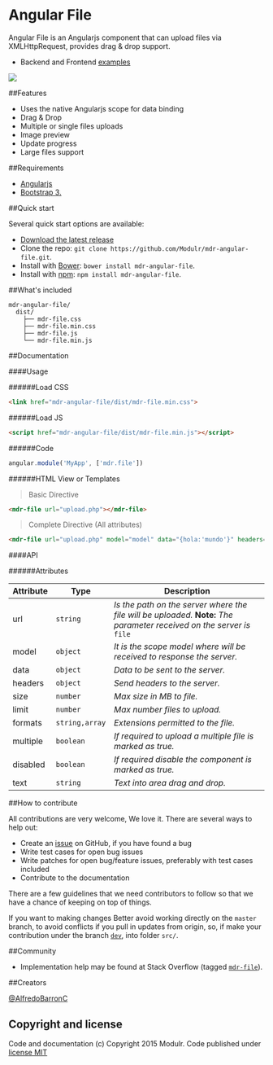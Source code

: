 # Angular File
Angular File is an Angularjs component that can upload files via XMLHttpRequest, provides drag & drop support.

- Backend and Frontend [examples](https://github.com/Modulr/mdr-angular-file/tree/master/examples)

![](http://modulr.io/img/preview/mdr-angular-file.png)

##Features

- Uses the native Angularjs scope for data binding
- Drag & Drop
- Multiple or single files uploads
- Image preview
- Update progress
- Large files support


##Requirements

- [Angularjs](https://angularjs.org/)
- [Bootstrap 3.](http://getbootstrap.com/)

##Quick start

Several quick start options are available:

- [Download the latest release](https://github.com/Modulr/mdr-angular-file/archive/master.zip)
- Clone the repo: `git clone https://github.com/Modulr/mdr-angular-file.git`.
- Install with [Bower](http://bower.io/): `bower install mdr-angular-file`.
- Install with [npm](https://www.npmjs.com): `npm install mdr-angular-file`.

##What's included

```
mdr-angular-file/
  dist/
    ├── mdr-file.css
    ├── mdr-file.min.css
    ├── mdr-file.js
    └── mdr-file.min.js
```

##Documentation

####Usage

######Load CSS

```html
<link href="mdr-angular-file/dist/mdr-file.min.css">
```

######Load JS

```html
<script href="mdr-angular-file/dist/mdr-file.min.js"></script>
```

######Code

```js
angular.module('MyApp', ['mdr.file'])
```

######HTML View or Templates

> Basic Directive

```html
<mdr-file url="upload.php"></mdr-file>
```

> Complete Directive (All attributes)

```html
<mdr-file url="upload.php" model="model" data="{hola:'mundo'}" headers="{token:'shhh'}" size="5" limit="10" formats="'jpg,png,gif'" disabled="true" multiple="true" text="Arrastra o haz clic aquí"></mdr-file>
```

####API

######Attributes

Attribute | Type | Description
--- | --- | ---
url | `string` | *Is the path on the server where the file will be uploaded.* **Note:** *The parameter received on the server is* `file`
model | `object` | *It is the scope model where will be received to response the server.*
data | `object` | *Data to be sent to the server.*
headers | `object` | *Send headers to the server.*
size | `number` | *Max size in MB to file.*
limit | `number` | *Max number files to upload.*
formats | `string,array` | *Extensions permitted to the file.*
multiple | `boolean` | *If required to upload a multiple file is marked as true.*
disabled | `boolean` | *If required disable the component is marked as true.*
text | `string` | *Text into area drag and drop.*

##How to contribute

All contributions are very welcome, We love it. There are several ways to help out:

- Create an [issue](https://github.com/Modulr/mdr-angular-file/issues) on GitHub, if you have found a bug
- Write test cases for open bug issues
- Write patches for open bug/feature issues, preferably with test cases included
- Contribute to the documentation

There are a few guidelines that we need contributors to follow so that we have a chance of keeping on top of things.

If you want to making changes Better avoid working directly on the `master` branch, to avoid conflicts if you pull in updates from origin, so, if make your contribution under the branch [`dev`](https://github.com/Modulr/mdr-angular-file/tree/dev), into folder `src/`.

##Community

- Implementation help may be found at Stack Overflow (tagged [`mdr-file`](http://stackoverflow.com/questions/tagged/mdr-file)).

##Creators

[@AlfredoBarronC](https://twitter.com/AlfredoBarronC)

## Copyright and license

Code and documentation (c) Copyright 2015 Modulr. Code published under [license MIT](https://github.com/Modulr/mdr-angular-file/blob/master/LICENSE)
